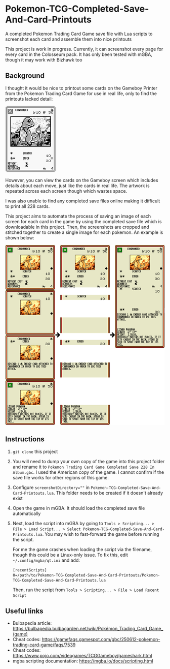 # Pokemon-TCG-Completed-Save-And-Card-Printouts
A completed Pokemon Trading Card Game save file with Lua scripts to screenshot each card and assemble them into nice printouts

This project is work in progress. Currently, it can screenshot every page for every card in the Colosseum pack. It has only been tested with mGBA, though it may work with Bizhawk too

## Background
I thought it would be nice to printout some cards on the Gameboy Printer from the Pokemon Trading Card Game for use in real life, only to find the printouts lacked detail:

![Trading Card Example Printout](images/Trading_Card_Example_Printout.png)

However, you can view the cards on the Gameboy screen which includes details about each move, just like the cards in real life. The artwork is repeated across each screen though which wastes space.

I was also unable to find any completed save files online making it difficult to print all 228 cards.

This project aims to automate the process of saving an image of each screen for each card in the game by using the completed save file which is downloadable in this project. Then, the screenshots are cropped and stitched together to create a single image for each pokemon. An example is shown below:

![Trading Card Example Process](images/Trading_Card_Example_Process.png)

## Instructions
1. `git clone` this project
2. You will need to dump your own copy of the game into this project folder and rename it to `Pokemon Trading Card Game Completed Save 228 In Album.gbc`. I used the American copy of the game. I cannot confirm if the save file works for other regions of this game.
3. Configure `screenshotDirectory=""` in `Pokemon-TCG-Completed-Save-And-Card-Printouts.lua`. This folder needs to be created if it doesn't already exist
3. Open the game in mGBA. It should load the completed save file automatically
4. Next, load the script into mGBA by going to `Tools > Scripting... > File > Load Script... > Select Pokemon-TCG-Completed-Save-And-Card-Printouts.lua`. You may wish to fast-forward the game before running the script.

    For me the game crashes when loading the script via the filename, though this could be a Linux-only issue. To fix this, edit `~/.config/mgba/qt.ini` and add:
    ```
    [recentScripts]
    0=/path/to/Pokemon-TCG-Completed-Save-And-Card-Printouts/Pokemon-TCG-Completed-Save-And-Card-Printouts.lua
    ```
    Then, run the script from `Tools > Scripting... > File > Load Recent Script`

## Useful links
* Bulbapedia article: https://bulbapedia.bulbagarden.net/wiki/Pokémon_Trading_Card_Game_(game)
* Cheat codes: https://gamefaqs.gamespot.com/gbc/250612-pokemon-trading-card-game/faqs/7539
* Cheat codes: https://www.pojo.com/videogames/TCGGameboy/gameshark.html
* mgba scripting documentation: https://mgba.io/docs/scripting.html
